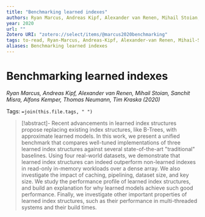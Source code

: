 ```yaml
---
title: "Benchmarking learned indexes"
authors: Ryan Marcus, Andreas Kipf, Alexander van Renen, Mihail Stoian, Sanchit Misra, Alfons Kemper, Thomas Neumann, Tim Kraska
year: 2020
url: ""
Zotero URI: "zotero://select/items/@marcus2020benchmarking"
tags: to-read, Ryan-Marcus, Andreas-Kipf, Alexander-van Renen, Mihail-Stoian, Sanchit-Misra, Alfons-Kemper, Thomas-Neumann, Tim-Kraska
aliases: Benchmarking learned indexes
---
```


# Benchmarking learned indexes  
_Ryan Marcus, Andreas Kipf, Alexander van Renen, Mihail Stoian, Sanchit Misra, Alfons Kemper, Thomas Neumann, Tim Kraska (2020)_

Tags: `=join(this.file.tags, " ")`

> [!abstract]-
> Recent advancements in learned index structures propose replacing existing index structures, like B-Trees, with approximate learned models. In this work, we present a unified benchmark that compares well-tuned implementations of three learned index structures against several state-of-the-art "traditional" baselines. Using four real-world datasets, we demonstrate that learned index structures can indeed outperform non-learned indexes in read-only in-memory workloads over a dense array. We also investigate the impact of caching, pipelining, dataset size, and key size. We study the performance profile of learned index structures, and build an explanation for why learned models achieve such good performance. Finally, we investigate other important properties of learned index structures, such as their performance in multi-threaded systems and their build times.


